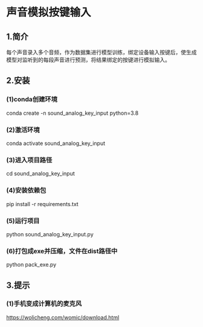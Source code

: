 # 声音模拟按键输入

## 1.简介

每个声音录入多个音频，作为数据集进行模型训练，绑定设备输入按键后，使生成模型对监听到的每段声音进行预测，将结果绑定的按键进行模拟输入。

## 2.安装

### (1)conda创建环境

conda create -n sound_analog_key_input python=3.8

### (2)激活环境

conda activate sound_analog_key_input

### (3)进入项目路径

cd sound_analog_key_input

### (4)安装依赖包

pip install -r requirements.txt

### (5)运行项目

python sound_analog_key_input.py

### (6)打包成exe并压缩，文件在dist路径中

python pack_exe.py

## 3.提示

### (1)手机变成计算机的麦克风
https://wolicheng.com/womic/download.html